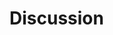 # Discussion

<!--
* Comparism with results for the web
* Limitations
    * No interaction with apps beyond consent dialog (e.g. first-run wizards not considered)
    * Only considers text that is machine-readable and available to Appium
    * Only DE and EN supported
    * Appium can only access a very limited amount of element attributes
    * Analysis provides lower bound
-->
